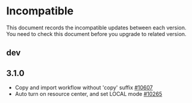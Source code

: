# Incompatible

This document records the incompatible updates between each version. You need to check this document before you upgrade to related version. 

## dev

## 3.1.0

* Copy and import workflow without 'copy' suffix [#10607](https://github.com/apache/dolphinscheduler/pull/10607)
* Auto turn on resource center, and set LOCAL mode [#10265](https://github.com/apache/dolphinscheduler/pull/10265)
